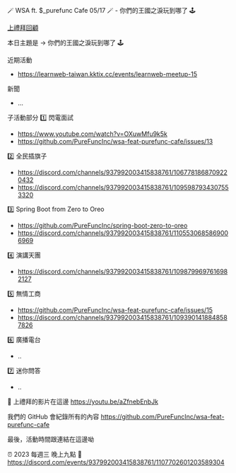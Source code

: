 :magic_wand: WSA ft. $_purefunc Cafe 05/17 :magic_wand: - 你們的王國之淚玩到哪了 :joystick:

[上禮拜回顧](https://github.com/PureFuncInc/wsa-feat-purefunc-cafe/tree/main/records/2023-05-10)

本日主題是 -> 你們的王國之淚玩到哪了 :joystick:

近期活動
* https://learnweb-taiwan.kktix.cc/events/learnweb-meetup-15

新聞
* ...

子活動部分
:one: 閃電面試
* https://www.youtube.com/watch?v=OXuwMfu9k5k
* https://github.com/PureFuncInc/wsa-feat-purefunc-cafe/issues/13

:two: 全民插旗子
* https://discord.com/channels/937992003415838761/1067781868709220432
* https://discord.com/channels/937992003415838761/1095987934307553320

:three: Spring Boot from Zero to Oreo
* https://github.com/PureFuncInc/spring-boot-zero-to-oreo
* https://discord.com/channels/937992003415838761/1105530685869006969

:four: 演講天團
* https://discord.com/channels/937992003415838761/1098799697616982127

:five: 無情工商
* https://github.com/PureFuncInc/wsa-feat-purefunc-cafe/issues/15
* https://discord.com/channels/937992003415838761/1093901418848587826

:six: 廣播電台
* ..

:seven: 迷你問答
* ..

:movie_camera: 上禮拜的影片在這邊 https://youtu.be/aZfnebEnbJk

我們的 GitHub 會紀錄所有的內容
https://github.com/PureFuncInc/wsa-feat-purefunc-cafe

最後，活動時間跟連結在這邊呦

:alarm_clock: 2023 每週三 晚上九點
:link: https://discord.com/events/937992003415838761/1107702601203589304
